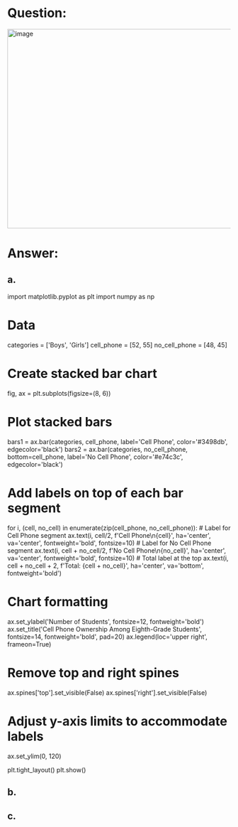 # Question:
<img width="684" height="449" alt="image" src="https://github.com/user-attachments/assets/232e4b98-8097-4cfe-9aa0-c481d02f85c0" /><br>

# Answer:<br>
## a.<br>

import matplotlib.pyplot as plt
import numpy as np

# Data
categories = ['Boys', 'Girls']
cell_phone = [52, 55]
no_cell_phone = [48, 45]

# Create stacked bar chart
fig, ax = plt.subplots(figsize=(8, 6))

# Plot stacked bars
bars1 = ax.bar(categories, cell_phone, label='Cell Phone', color='#3498db', edgecolor='black')
bars2 = ax.bar(categories, no_cell_phone, bottom=cell_phone, label='No Cell Phone', color='#e74c3c', edgecolor='black')

# Add labels on top of each bar segment
for i, (cell, no_cell) in enumerate(zip(cell_phone, no_cell_phone)):
    # Label for Cell Phone segment
    ax.text(i, cell/2, f'Cell Phone\n{cell}', ha='center', va='center', fontweight='bold', fontsize=10)
    # Label for No Cell Phone segment
    ax.text(i, cell + no_cell/2, f'No Cell Phone\n{no_cell}', ha='center', va='center', fontweight='bold', fontsize=10)
    # Total label at the top
    ax.text(i, cell + no_cell + 2, f'Total: {cell + no_cell}', ha='center', va='bottom', fontweight='bold')

# Chart formatting
ax.set_ylabel('Number of Students', fontsize=12, fontweight='bold')
ax.set_title('Cell Phone Ownership Among Eighth-Grade Students', fontsize=14, fontweight='bold', pad=20)
ax.legend(loc='upper right', frameon=True)

# Remove top and right spines
ax.spines['top'].set_visible(False)
ax.spines['right'].set_visible(False)

# Adjust y-axis limits to accommodate labels
ax.set_ylim(0, 120)

plt.tight_layout()
plt.show()

## b.<br>
## c.<br>
